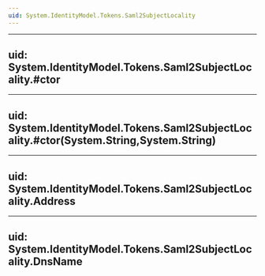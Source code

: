 ```yaml
---
uid: System.IdentityModel.Tokens.Saml2SubjectLocality
---
```


---
uid: System.IdentityModel.Tokens.Saml2SubjectLocality.#ctor
---

---
uid: System.IdentityModel.Tokens.Saml2SubjectLocality.#ctor(System.String,System.String)
---

---
uid: System.IdentityModel.Tokens.Saml2SubjectLocality.Address
---

---
uid: System.IdentityModel.Tokens.Saml2SubjectLocality.DnsName
---
